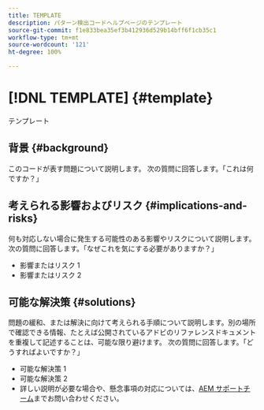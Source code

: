 ```yaml
---
title: TEMPLATE
description: パターン検出コードヘルプページのテンプレート
source-git-commit: f1e833bea35ef3b412936d529b14bff6f1cb35c1
workflow-type: tm+mt
source-wordcount: '121'
ht-degree: 100%

---
```



# [!DNL TEMPLATE] {#template}

テンプレート

## 背景 {#background}

このコードが表す問題について説明します。
次の質問に回答します。「これは何ですか？」

## 考えられる影響およびリスク {#implications-and-risks}

何も対応しない場合に発生する可能性のある影響やリスクについて説明します。
次の質問に回答します。「なぜこれを気にする必要がありますか？」

* 影響またはリスク 1
* 影響またはリスク 2

## 可能な解決策 {#solutions}

問題の緩和、または解決に向けて考えられる手順について説明します。別の場所で確認できる情報、たとえば公開されているアドビのリファレンスドキュメントを重複して記述することは、可能な限り避けます。
次の質問に回答します。「どうすればよいですか？」

* 可能な解決策 1
* 可能な解決策 2
* 詳しい説明が必要な場合や、懸念事項の対応については、[AEM サポートチーム](https://helpx.adobe.com/jp/enterprise/using/support-for-experience-cloud.html)までお問い合わせください。
